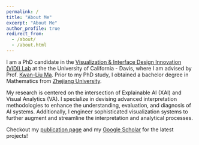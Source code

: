```yaml
---
permalink: /
title: "About Me"
excerpt: "About Me"
author_profile: true
redirect_from: 
  - /about/
  - /about.html
---
```


I am a PhD candidate in the [Visualization & Interface Design Innovation (VIDI) Lab](https://vidi.cs.ucdavis.edu/) at the the University of California - Davis, where I am advised by Prof. [Kwan-Liu Ma](https://www.cs.ucdavis.edu/~ma/). Prior to my PhD study, I obtained a bachelor degree in Mathematics from [Zhejiang University](https://www.zju.edu.cn/english/).

My research is centered on the intersection of Explainable AI (XAI) and Visual Analytics (VA). I specialize in devising advanced interpretation methodologies to enhance the understanding, evaluation, and diagnosis of AI systems. Additionally, I engineer sophisticated visualization systems to further augment and streamline the interpretation and analytical processes.

Checkout my [publication page](https://theonlyladybug.github.io/publications/) and my [Google Scholar](https://scholar.google.com/citations?user=T9QjVSEAAAAJ&hl=en) for the latest projects!

<!-- My research is focused on advancing hardware-accelerated, machine-learning-augmented visualization techniques to support complex, large-scale scientific applications. Specifically, I design hardware-accelerated parallel algorithms that facilitate realistic visualization of scientific data and create innovative methods for efficiently managing large-scale, distributed data.  I also develop expressive and intelligent systems that optimize and automate scientific visualization and analysis processes, ultimately paving the way for more streamlined workflows and fostering scientific breakthroughs. -->
